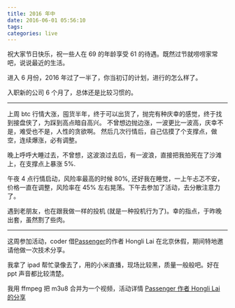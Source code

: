 ```yaml
---
title: 2016 年中
date: 2016-06-01 05:56:10
tags:
categories: live
---
```


祝大家节日快乐，祝一些人在 69 的年龄享受 61 的待遇。既然过节就唠唠家常吧，说说最近的生活。

进入 6 月份，2016 年过了一半了，你当初订的计划，进行的怎么样了。

入职新的公司 6 个月了，总体还是比较习惯的。

---

上周 btc 行情大涨，囤货半年，终于可以出货了，抛完有种庆幸的感觉，终于找到接盘侠了，为踩到高点暗自高兴。
不曾想边抛边涨，一波更比一波高，庆幸不是，难受也不是，人性的贪欲啊。
然后几次行情后，自己估摸了个支撑点，做空，连续爆涨，必有调整。

晚上呼呼大睡过去，不曾想，这波浪过去后，有一波浪，直接把我拍死在了沙滩上，在支撑点上暴涨 5%.

午夜 4 点行情启动，风险率最高的时候 80%, 还好我在睡觉，一上午忐忑不安，价格一直在调整，风险率在 45%
左右晃荡。下午去参加了活动，去分散注意力了。

遇到老朋友，也在跟我做一样的投机 (就是一种投机行为了)。幸的指点，于昨晚出套，虽然割了些肉。

---

这周参加活动，coder 借[Passenger](https://www.phusionpassenger.com/)的作者 Hongli Lai 在北京休假，期间特地邀请他做一次技术分享。

我拿了 ipad 帮忙录像去了，用的小米直播，现场比较黑，质量一般般吧。好在 ppt 声音都比较清楚。

我用 ffmpeg 把 m3u8 合并为一个视频，活动详情 [Passenger 作者 Hongli Lai 的分享](https://ruby-china.org/topics/30096)
